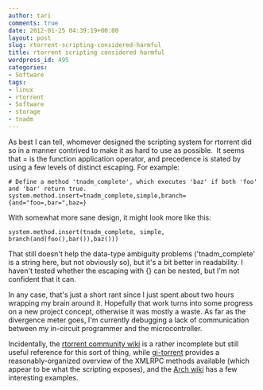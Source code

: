 ```yaml
---
author: tari
comments: true
date: 2012-01-25 04:39:19+00:00
layout: post
slug: rtorrent-scripting-considered-harmful
title: rtorrent scripting considered harmful
wordpress_id: 495
categories:
- Software
tags:
- linux
- rtorrent
- Software
- storage
- tnadm
---
```


As best I can tell, whomever designed the scripting system for rtorrent did so
in a manner contrived to make it as hard to use as possible.  It seems that = is
the function application operator, and precedence is stated by using a few
levels of distinct escaping. For example:

    # Define a method 'tnadm_complete', which executes 'baz' if both 'foo' and 'bar' return true.
    system.method.insert=tnadm_complete,simple,branch={and="foo=,bar=",baz=}

With somewhat more sane design, it might look more like this:

    system.method.insert(tnadm_complete, simple, branch(and(foo(),bar()),baz()))

That still doesn't help the data-type ambiguity problems ('tnadm_complete' is a
string here, but not obviously so), but it's a bit better in readability. I
haven't tested whether the escaping with {} can be nested, but I'm not confident
that it can.

In any case, that's just a short rant since I just spent about two hours
wrapping my brain around it. Hopefully that work turns into some progress on a
new project concept, otherwise it was mostly a waste. As far as the divergence
meter goes, I'm currently debugging a lack of communication between my
in-circuit programmer and the microcontroller.

Incidentally, the [rtorrent community wiki](http://community.rutorrent.org/) is
a rather incomplete but still useful reference for this sort of thing, while
[gi-torrent](https://code.google.com/p/gi-torrent/wiki/rTorrent_XMLRPC_reference)
provides a reasonably-organized overview of the XMLRPC methods available (which
appear to be what the scripting exposes), and the [Arch
wiki](https://wiki.archlinux.org/index.php/RTorrent#Manage_completed_files) has
a few interesting examples.
